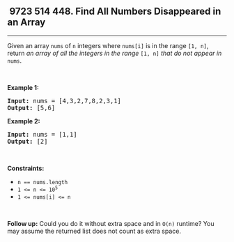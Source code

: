 <h2> 9723 514
448. Find All Numbers Disappeared in an Array</h2><hr><div><p>Given an array <code>nums</code> of <code>n</code> integers where <code>nums[i]</code> is in the range <code>[1, n]</code>, return <em>an array of all the integers in the range</em> <code>[1, n]</code> <em>that do not appear in</em> <code>nums</code>.</p>

<p>&nbsp;</p>
<p><strong class="example">Example 1:</strong></p>
<pre><strong>Input:</strong> nums = [4,3,2,7,8,2,3,1]
<strong>Output:</strong> [5,6]
</pre><p><strong class="example">Example 2:</strong></p>
<pre><strong>Input:</strong> nums = [1,1]
<strong>Output:</strong> [2]
</pre>
<p>&nbsp;</p>
<p><strong>Constraints:</strong></p>

<ul>
	<li><code>n == nums.length</code></li>
	<li><code>1 &lt;= n &lt;= 10<sup>5</sup></code></li>
	<li><code>1 &lt;= nums[i] &lt;= n</code></li>
</ul>

<p>&nbsp;</p>
<p><strong>Follow up:</strong> Could you do it without extra space and in <code>O(n)</code> runtime? You may assume the returned list does not count as extra space.</p>
</div>